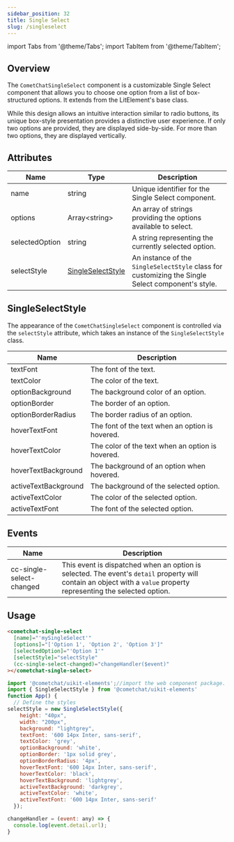 ```yaml
---
sidebar_position: 32
title: Single Select
slug: /singleselect
---
```


import Tabs from '@theme/Tabs';
import TabItem from '@theme/TabItem';

## Overview

The `CometChatSingleSelect`  component is a customizable Single Select component that allows you to choose one option from a list of box-structured options. It extends from the LitElement's base class.

While this design allows an intuitive interaction similar to radio buttons, its unique box-style presentation provides a distinctive user experience. If only two options are provided, they are displayed side-by-side. For more than two options, they are displayed vertically.

## Attributes

| Name | Type | Description | 
| ---- | ---- | ---- | 
| name | string | Unique identifier for the Single Select component. | 
| options | Array&lt;string&gt; | An array of strings providing the options available to select. | 
| selectedOption | string | A string representing the currently selected option. | 
| selectStyle | [SingleSelectStyle](./singleselect#singleselectstyle) | An instance of the `SingleSelectStyle` class for customizing the Single Select component's style. | 


## SingleSelectStyle

The appearance of the `CometChatSingleSelect` component is controlled via the `selectStyle` attribute, which takes an instance of the `SingleSelectStyle` class.

| Name | Description | 
| ---- | ---- | 
| textFont | The font of the text. | 
| textColor | The color of the text. | 
| optionBackground | The background color of an option. | 
| optionBorder | The border of an option. | 
| optionBorderRadius | The border radius of an option. | 
| hoverTextFont | The font of the text when an option is hovered. | 
| hoverTextColor | The color of the text when an option is hovered. | 
| hoverTextBackground | The background of an option when hovered. | 
| activeTextBackground | The background of the selected option. | 
| activeTextColor | The color of the selected option. | 
| activeTextFont | The font of the selected option. | 


## Events

| Name | Description | 
| ---- | ---- | 
| cc-single-select-changed | This event is dispatched when an option is selected. The event's `detail` property will contain an object with a `value` property representing the selected option. | 


## Usage

<Tabs>
<TabItem value="html" label="HTML">

```HTML
<cometchat-single-select
  [name]="'mySingleSelect'" 
  [options]="['Option 1', 'Option 2', 'Option 3']" 
  [selectedOption]="'Option 1'"
  [selectStyle]="selectStyle"
  (cc-single-select-changed)="changeHandler($event)"
></cometchat-single-select>
```

</TabItem>
<TabItem value="js" label="Javascript">

```javascript
import '@cometchat/uikit-elements';//import the web component package.
import { SingleSelectStyle } from '@cometchat/uikit-elements'
function App() {
  // Define the styles
selectStyle = new SingleSelectStyle({
    height: "40px",
    width: "200px",
    background: "lightgrey",
    textFont: '600 14px Inter, sans-serif',
    textColor: 'grey',
    optionBackground: 'white',
    optionBorder: '1px solid grey',
    optionBorderRadius: '4px',
    hoverTextFont: '600 14px Inter, sans-serif',
    hoverTextColor: 'black',
    hoverTextBackground: 'lightgrey',
    activeTextBackground: 'darkgrey',
    activeTextColor: 'white',
    activeTextFont: '600 14px Inter, sans-serif'
  });

changeHandler = (event: any) => {
  console.log(event.detail.url);
}
```

</TabItem>
</Tabs>